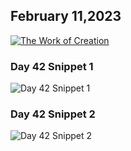 ## February 11,2023

[![The Work of Creation](https://raw.githubusercontent.com/linusjf/CIAY/main/February/jpgs/Day042.jpg)](https://youtu.be/9MZ7LQkw23A "The Work of Creation")

### Day 42 Snippet 1

![Day 42 Snippet 1](https://raw.githubusercontent.com/linusjf/CIAY/refs/heads/main/February/jpgs/Day42Snippet1.jpg)

### Day 42 Snippet 2

![Day 42 Snippet 2](https://raw.githubusercontent.com/linusjf/CIAY/refs/heads/main/February/jpgs/Day42Snippet2.jpg)
